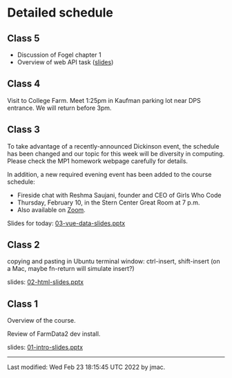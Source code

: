 # Detailed schedule

## Class 5

* Discussion of Fogel chapter 1
* Overview of web API task ([slides](class05/05-S-APIs.pptx))


## Class 4

Visit to College Farm. Meet 1:25pm in Kaufman parking lot near DPS entrance. We will return before 3pm. 


## Class 3

To take advantage of a recently-announced Dickinson event, the
schedule has been changed and our topic for this week will be
diversity in computing. Please check the MP1 homework webpage
carefully for details.

In addition, a new required evening event has been added to the course
schedule: 
* Fireside chat with Reshma Saujani, founder and CEO of Girls Who Code
* Thursday, February 10, in the Stern Center Great Room at 7 p.m.
* Also available on
  [Zoom](https://lms.dickinson.edu/mod/page/view.php?id=1087204).

Slides for today: [03-vue-data-slides.pptx](class03/03-vue-data-slides.pptx)


## Class 2

copying and pasting in Ubuntu terminal window: ctrl-insert, shift-insert (on a Mac, maybe fn-return will simulate insert?)



slides: [02-html-slides.pptx](class02/02-html-slides.pptx)



## Class 1

Overview of the course.

Review of FarmData2 dev install.

slides: [01-intro-slides.pptx](class01/01-intro-slides.pptx)


----
Last modified: Wed Feb 23 18:15:45 UTC 2022 by jmac.
